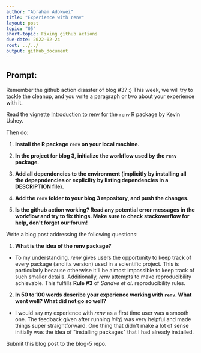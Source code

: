 ```yaml
---
author: "Abraham Adokwei"
title: "Experience with renv"
layout: post
topic: "05"
short-topic: Fixing github actions
due-date: 2022-02-24
root: ../../
output: github_document
---
```


## Prompt:

Remember the github action disaster of blog #3? :)
This week, we will try to tackle the cleanup, and you write a paragraph or two about your experience with it. 

Read the vignette [Introduction to renv](https://rstudio.github.io/renv/articles/renv.html) for the `renv` R package by Kevin Ushey.

Then do:

1. **Install the R package `renv` on your local machine.**

2. **In the project for blog 3, initialize the workflow used by the `renv` package.**

3. **Add all dependencies to the environment (implicitly by installing all the depepndencies or explicilty by listing dependencies in a DESCRIPTION file).**

4. **Add the `renv` folder to your blog 3 repository, and push the changes.**

5. **Is the github action working? Read any potential error messages in the workflow and try to fix things. Make sure to check stackoverflow for help, don't forget our forum!**


Write a blog post addressing the following questions: 

1. **What is the idea of the renv package?**
  - To my understanding, *renv* gives users the opportunity to keep track of every package (and its version) used in a scientific project. This is particularly because otherwise it'll be almost impossible to keep track of such smaller details. Additionally, *renv* attempts to make reproducibility achievable. This fulfills **Rule #3** of *Sandve et al.* reproducibility rules. 

2. **In 50 to 100 words describe your experience working with `renv`. What went well? What did not go so well?**
 
  - I would say my experience with *renv* as a first time user was a smooth one. The feedback given after running *init()* was very helpful and made things super straightforward. One thing that didn't make a lot of sense initially was the idea of "installing packages" that I had already installed. 

Submit this blog post to the blog-5 repo. 

